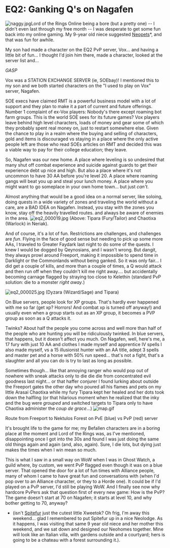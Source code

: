 # EQ2: Ganking Q's on Nagafen

![naggy.jpg](http://westkarana.com/wp-content/uploads/2007/06/naggy.jpg)Lord of the Rings Online being a bore (but a pretty one) -- I didn't even last through my free month -- I was desperate to get some fun back into my online gaming. My 9-year old niece suggested [Neopets](http://www.neopets.com)*, and that was fun for awhile.

My son had made a character on the EQ2 PvP server, Vox... and having a little bit of fun... I thought I'd join him there, made a character, looked at the server list and...

*GASP*

Vox was a STATION EXCHANGE SERVER (ie, SOEbay)! I mentioned this to my son and we both started characters on the "I used to play on Vox" server, Nagafen.



SOE execs have claimed RMT is a powerful business model with a lot of support and they plan to make it a part of current and future offerings. Number 1 complaint of ex-Vox players: Nobody's there except roaming bot farm groups. This is the world SOE sees for its future games? Vox players leave behind high level characters, loads of money and gear some of which they probably spent real money on, just to restart somewhere else. Given the chance to play in a realm where the buying and selling of characters, gold and items is discouraged vs staying in a place where the only active people left are those who read SOEs articles on RMT and decided this was a viable way to pay for their college education; they leave.

So, Nagafen was our new home. A place where leveling is so undesired that many shut off combat experience and suicide against guards to get their experience debt up nice and high. But also a place where it's not uncommon to have 30 AA before you're level 20. A place where roaming gangs will beat you up and steal your lunch money. A place where you might want to go someplace in your own home town... but just *can't*.

Almost anything that would be a good idea on a normal server, like soloing, doing quests in a wide variety of zones and traveling the world without a care, are a BAD IDEA on Nagafen. Instead, you stay with the zones you know, stay off the heavily travelled routes. and always be aware of enemies in the area.
![eq2_000019.jpg](http://westkarana.com/wp-content/uploads/2007/06/eq2_000019.jpg)
(Above: Tipara (Fury/Tailor) and Chaotixa (Warlock) in Neriak).


And of course, it's a lot of fun. Restrictions are challenges, and challenges are *fun*. Flying in the face of good sense but needing to pick up some more AAs, I traveled to Greater Faydark last night to do some of the quests. I knew I would be dogged by Qeynosians, and I wasn't wrong. But dangit, they always prowl around Freeport, making it impossible to spend time in Darklight or the Commonlands without being ganked. So it was only fair... I did get a couple of kills, and more than a couple of times, a Q would attack and then run off when they couldn't kill me right away.... but accidentally becoming carnage flagged by straying too close to Kelethin (standard PvP solution: die to a monster *right away*.)



![eq2_000025.jpg](http://westkarana.com/wp-content/uploads/2007/06/eq2_000025.jpg)
(Dyzara (Wizard/Sage) and Tipara)


On Blue servers, people look for XP groups. That's hardly ever happened with me so far (get xp? Horrors! And combat xp is turned off anyway!) and usually even when a group starts out as an XP group, it becomes a PVP group as soon as a Q attacks it.

Twinks? About half the people you come across and well more than half of the people who are hunting you will be ridiculously twinked. In blue servers, that happens, but it doesn't affect you much. On Nagafen, well, here's me, a 17 fury with just 10 AA and clothes I made myself and apprentice IV spells I also made myself, vs a 15 illusionist hunter with an AA title, adept 3 spells and master pet and a horse with 50% run speed... that's not a fight, that's a slaughter and all you can do is try to last as long as possible.

Sometimes though... like that annoying ranger who would pop out of nowhere with sneak attacks only to die die die from concentrated evil goodness last night... or that haffer conjurer I found lurking about outside the Freeport gates the other day who poured all his flames and pets on my little Arasai Chaotixa while my fury Tipara kept her healed and her dots took down the halfling (or that hilarious moment when he realized that the inky and the bug were *grouped* and switched targets to Tipara only to have Chaotixa administer the *coup de grace*...)
![map.gif](http://westkarana.com/wp-content/uploads/2007/06/map.gif)


Route from Freeport to Nektulos Forest on PvE (blue) vs PvP (red) server


It's brought life to the game for me; my Befallen characters are in a boring place at the moment and Lord of the Rings was, as I've mentioned, disappointing once I got into the 30s and found I was just doing the same old things again and again (and, also, again). Sure, I die lots, but dying just makes the times when I win mean so much.

This is what I saw in a small way on WoW when I was in Ghost Watch, a guild where, by custom, we went PvP flagged even though it was on a blue server. That opened the door for a lot of fun times with Alliance people, many of whom I came to have great fun and conversations with (when I'd pop over to an Alliance character, or they to a Horde one). It could be if I'd played on a PvP server, I'd still be playing WoW. And I finally see now why hardcore PvPers ask that question first of every new game: How is the PvP? The game doesn't start at 70 on Nagafen; it starts at level 10, and why bother getting to 70, anyway?

* (isn't [Spitefur](http://www.neopets.com/~spitefur) just the cutest little Xweetok? Oh frig, I'm away this weekend... glad I remembered to put Spitefur up in a nice Neolodge. As it happens, I was visiting that same 9 year old niece and her mother this weekend, and we sat down and designed our Neohomes together. Mine will look like an Italian villa, with gardens outside and a courtyard; hers is going to be a chateau with a forest surrounding it.).
